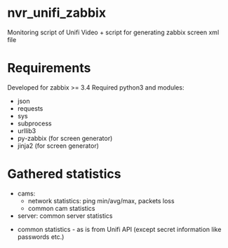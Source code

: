 # nvr_unifi_zabbix
Monitoring script of Unifi Video + script for generating zabbix screen xml file
# Requirements
Developed for zabbix >= 3.4
Required python3 and modules:
- json
- requests
- sys
- subprocess
- urllib3
- py-zabbix (for screen generator)
- jinja2 (for screen generator)
# Gathered statistics
- cams:
  - network statistics: ping min/avg/max, packets loss
  - common cam statistics
- server: common server statistics
 * common statistics - as is from Unifi API (except secret information like passwords etc.) 
